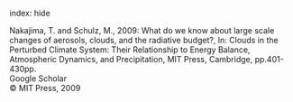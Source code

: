 index: hide

<div class="Citation">

  <div class="Citation-body">
    <div class="Citation-text">Nakajima, T. and Schulz, M., 2009: What do we know about large scale changes of aerosols, clouds, and the radiative budget?, In: <span class="Article-bookTitle">Clouds in the Perturbed Climate System: Their Relationship to Energy Balance, Atmospheric Dynamics, and Precipitation, </span>MIT Press, Cambridge, pp.401-430pp.</div>
    <div class="Citation-links">
      <div class="CitationLink" data-href="https://scholar.google.com/scholar?q=What+do+we+know+about+large+scale+changes+of+aerosols%2C+clouds%2C+and+the+radiative+budget%3F">
        <div class="CitationLink-icon CitationLink-Scholar"></div>
        <div class="CitationLink-text">Google Scholar</div>
      </div>
    </div>
  </div>
</div>


<div class="Citation-copy">
&copy; MIT Press, 2009
</div>